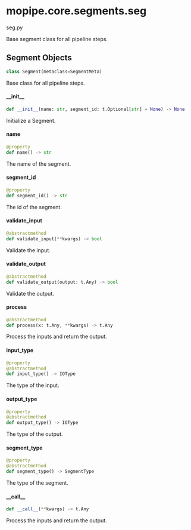 <a id="mopipe.core.segments.seg"></a>

# mopipe.core.segments.seg

seg.py

Base segment class for all pipeline steps.

<a id="mopipe.core.segments.seg.Segment"></a>

## Segment Objects

```python
class Segment(metaclass=SegmentMeta)
```

Base class for all pipeline steps.

<a id="mopipe.core.segments.seg.Segment.__init__"></a>

#### \_\_init\_\_

```python
def __init__(name: str, segment_id: t.Optional[str] = None) -> None
```

Initialize a Segment.

<a id="mopipe.core.segments.seg.Segment.name"></a>

#### name

```python
@property
def name() -> str
```

The name of the segment.

<a id="mopipe.core.segments.seg.Segment.segment_id"></a>

#### segment\_id

```python
@property
def segment_id() -> str
```

The id of the segment.

<a id="mopipe.core.segments.seg.Segment.validate_input"></a>

#### validate\_input

```python
@abstractmethod
def validate_input(**kwargs) -> bool
```

Validate the input.

<a id="mopipe.core.segments.seg.Segment.validate_output"></a>

#### validate\_output

```python
@abstractmethod
def validate_output(output: t.Any) -> bool
```

Validate the output.

<a id="mopipe.core.segments.seg.Segment.process"></a>

#### process

```python
@abstractmethod
def process(x: t.Any, **kwargs) -> t.Any
```

Process the inputs and return the output.

<a id="mopipe.core.segments.seg.Segment.input_type"></a>

#### input\_type

```python
@property
@abstractmethod
def input_type() -> IOType
```

The type of the input.

<a id="mopipe.core.segments.seg.Segment.output_type"></a>

#### output\_type

```python
@property
@abstractmethod
def output_type() -> IOType
```

The type of the output.

<a id="mopipe.core.segments.seg.Segment.segment_type"></a>

#### segment\_type

```python
@property
@abstractmethod
def segment_type() -> SegmentType
```

The type of the segment.

<a id="mopipe.core.segments.seg.Segment.__call__"></a>

#### \_\_call\_\_

```python
def __call__(**kwargs) -> t.Any
```

Process the inputs and return the output.

